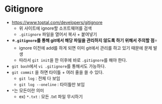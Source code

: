 # Gitignore

- https://www.toptal.com/developers/gitignore
  - 위 사이트에 ignore할 소프트웨어를 검색
  - `.gitignore` 파일을 열어서 복사 + 붙여넣기
- **:star:`.gitignore`를 통해 git에서 해당 파일을 관리하지 않도록 하기 위해서 주의할 점**:star:
  - ignore 이전에 add를 하게 되면 이미 git에서 관리를 하고 있기 때문에 문제 발생
  - 따라서 `git init`을 한 이후에 바로 `.gitignore`를 해야 한다.
- `git bash`에서 `vi .gitignore`를 통해서도 가능하다.
- `git commit` 을 하면 타이틀 + 여러 줄을 쓸 수 있다.
  - `git log` : 전체 다 보임
  - `git log --oneline` : 타이틀만 보임
- `*`는 모든이란 의미
  - ex) `*.txt` : 모든 .txt 파일 무시하기
